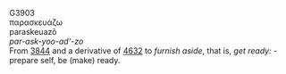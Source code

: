 <body>
  <p>G3903<br>  παρασκευάζω  <br> paraskeuazō  <br><i>par-ask-yoo-ad‘-zo </i><br>From <a href="g3844.htm">3844</a> and a derivative of <a href="g4632.htm">4632</a>  to <i>furnish</i> <i>aside</i>, that is, <i>get</i> <i>ready:</i> - prepare self, be (make) ready.<br></p>
 </body>